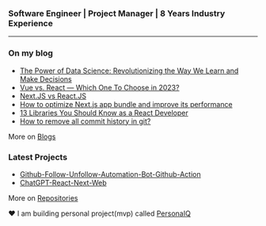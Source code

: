 ###  Software Engineer | Project Manager | 8 Years Industry Experience

<!--<p align="left">
    <a href="mailto:huniko.development@gmail.com" target="_blank">
        <img src="https://img.shields.io/badge/gmail-%23c71610.svg?&amp;style=for-the-badge&amp;logo=gmail&amp;logoColor=white" alt="gmail" height="25px">
    </a>
    <a href="https://join.skype.com/invite/YE3Jyx31x2Eg" target="_blank">
        <img src="https://img.shields.io/badge/skype-%232E87FB.svg?&amp;style=for-the-badge&amp;logo=skype&amp;logoColor=white" alt="skype" height="25px">
    </a>
    <a href="https://t.me/huniko519" target="_blank">
        <img src="https://img.shields.io/badge/telegram-%231E77B5.svg?&amp;style=for-the-badge&amp;logo=telegram&amp;logoColor=white" alt="telegram" height="25px">
    </a>
    <a href="https://api.whatsapp.com/send?phone=16176520909&text=Hi!" target="_blank">
        <img src="https://img.shields.io/badge/whatsapp-%989E87FB.svg?&amp;style=for-the-badge&amp;logo=whatsapp&amp;logoColor=white" alt="whatsapp" height="25px">
    </a>
</p>-->

<table><tr>

---

### On my blog

<!--<a href="https://app.daily.dev/huniko519" target="_blank" rel="noreferrer">
  <img align="right" alt="Huniko519's Dev Card" width="25%" src="https://github.com/Huniko519/Huniko519/blob/main/devcard.svg" /> <br>
</a>-->

<!-- blog starts -->
* [The Power of Data Science: Revolutionizing the Way We Learn and Make Decisions](https://huniko519.hashnode.dev/the-power-of-data-science-revolutionizing-the-way-we-learn-and-make-decisions)
* [Vue vs. React — Which One To Choose in 2023?](https://huniko519.hashnode.dev/vue-vs-react-which-one-to-choose-in-2023)
* [Next.JS vs React.JS](https://huniko519.hashnode.dev/nextjs-vs-reactjs)
* [How to optimize Next.js app bundle and improve its performance](https://huniko519.hashnode.dev/how-to-optimize-nextjs-app-bundle-and-improve-its-performance)
* [13 Libraries You Should Know as a React Developer](https://huniko519.hashnode.dev/13-libraries-you-should-know-as-a-react-developer)
* [How to remove all commit history in git?](https://huniko519.hashnode.dev/how-to-remove-all-commit-history-in-git)
<!-- blog ends -->
More on [Blogs](https://huniko519.hashnode.dev/)

</tr>

<tr>

### Latest Projects

<!-- Latest Projects -->
* [Github-Follow-Unfollow-Automation-Bot-Github-Action](https://github.com/Huniko519/Github-Follow-Unfollow-Automation-Bot-Github-Action)
* [ChatGPT-React-Next-Web](https://github.com/Huniko519/ChatGPT-React-Next-Web)
<!-- Projects ends -->
More on [Repositories](https://github.com/Huniko519?tab=repositories)

</tr>

<tr>
    
❤️ I am building personal project(mvp) called [PersonaIQ](https://persona-iq.vercel.app)
    
</tr>

</table>
